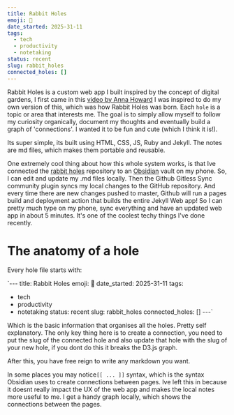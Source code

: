 ```yaml
---
title: Rabbit Holes
emoji: 🐇
date_started: 2025-31-11
tags:
  - tech
  - productivity
  - notetaking
status: recent
slug: rabbit_holes
connected_holes: []
---
```

Rabbit Holes is a custom web app I built inspired by the concept of digital gardens, I first came in this [video by Anna Howard](https://youtu.be/0tY7Z53QJo8?si=3EhIRarRR4dMl8ZJ) 
I was inspired to do my own version of this, which was how Rabbit Holes was born. Each `hole` is a topic or area that interests me. The goal is to simply allow myself to follow my curiosity organically, document my thoughts and eventually build a graph of 'connections'. I wanted it to be fun and cute (which I think it is!).

Its super simple, its built using HTML, CSS, JS, Ruby and Jekyll. The notes are md files, which makes them portable and reusable.

One extremely cool thing about how this whole system works, is that Ive connected the [rabbit holes](https://github.com/A-S620/rabbit-holes) repository to an [Obsidian](https://obsidian.md/) vault on my phone. So, I can edit and update my .md files locally. Then the Github Gitless Sync community plugin syncs my local changes to the GitHub repository. And every time there are new changes pushed to master, Github will run a pages build and deployment action that builds the entire Jekyll Web app! So I can pretty much type on my phone, sync everything and have an updated web app in about 5 minutes. It's one of the coolest techy things I've done recently. 

# The anatomy of a hole
Every hole file starts with:

`---
title: Rabbit Holes
emoji: 🐇
date_started: 2025-31-11
tags:
  - tech
  - productivity
  - notetaking
status: recent
slug: rabbit_holes
connected_holes:  []
---`


Which is the basic information that organises all the holes. Pretty self explanatory. The only key thing here is to create a connection, you need to put the slug of the connected hole and also update that hole with the slug of your new hole, if you dont do this it breaks the D3.js graph.

After this, you have free reign to write any markdown you want.

In some places you may notice`[[ ... ]]` syntax, which is the syntax Obsidian uses to create connections between pages. Ive left this in because it doesnt really impact the UX of the web app and makes the local notes more useful to me.  I get a handy graph locally, which shows the connections between the pages.
